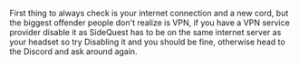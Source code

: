 First thing to always check is your internet connection and a new cord, but the biggest offender people don't realize is VPN, if you have a VPN service provider disable it as SideQuest has to be on the same internet server as your headset so try Disabling it and you should be fine, otherwise head to the Discord and ask around again.